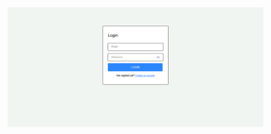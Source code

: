 ![image alt](https://github.com/visheshjain392/notes_web/blob/main/Note-app/Screenshot%202025-04-09%20215101.png?raw=true)
